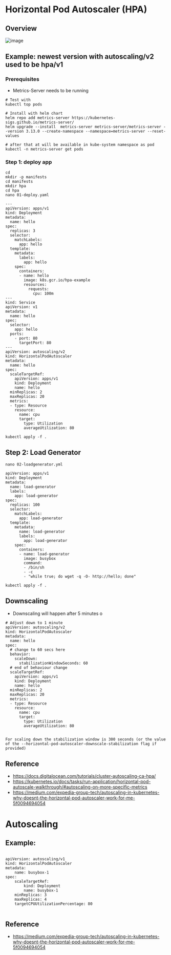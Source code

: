 # Horizontal Pod Autoscaler (HPA)

## Overview

![image](https://github.com/user-attachments/assets/5b0f80d9-9f17-4c8a-896b-2ae1bb7506d7)

## Example: newest version with autoscaling/v2 used to be hpa/v1

### Prerequisites 

  * Metrics-Server needs to be running 

```
# Test with
kubectl top pods 
```

```
# Install with helm chart
helm repo add metrics-server https://kubernetes-sigs.github.io/metrics-server/
helm upgrade --install  metrics-server metrics-server/metrics-server --version 3.13.0 --create-namespace --namespace=metrics-server --reset-values 
```

```
# after that at will be available in kube-system namespace as pod
kubectl -n metrics-server get pods  
```

### Step 1: deploy app 

```
cd
mkdir -p manifests
cd manifests
mkdir hpa 
cd hpa 
nano 01-deploy.yaml 
```


```
---
apiVersion: apps/v1
kind: Deployment
metadata:
  name: hello
spec:
  replicas: 3
  selector:
    matchLabels:
      app: hello
  template:
    metadata:
      labels:
        app: hello
    spec:
      containers:
      - name: hello
        image: k8s.gcr.io/hpa-example
        resources:
          requests:
            cpu: 100m
---
kind: Service
apiVersion: v1
metadata:
  name: hello
spec:
  selector:
    app: hello
  ports:
    - port: 80
      targetPort: 80
---
apiVersion: autoscaling/v2
kind: HorizontalPodAutoscaler
metadata:
  name: hello
spec:
  scaleTargetRef:
    apiVersion: apps/v1
    kind: Deployment
    name: hello
  minReplicas: 2
  maxReplicas: 20
  metrics:
  - type: Resource
    resource:
      name: cpu
      target:
        type: Utilization
        averageUtilization: 80
```

```
kubectl apply -f .
```

## Step 2: Load Generator 

```
nano 02-loadgenerator.yml 
```

```
apiVersion: apps/v1
kind: Deployment
metadata:
  name: load-generator
  labels:
    app: load-generator
spec:
  replicas: 100
  selector:
    matchLabels:
      app: load-generator
  template:
    metadata:
      name: load-generator
      labels:
        app: load-generator
    spec:
      containers:
      - name: load-generator
        image: busybox
        command:
        - /bin/sh
        - -c
        - "while true; do wget -q -O- http://hello; done"

```

```
kubectl apply -f .
```


## Downscaling 
 
   * Downscaling will happen after 5 minutes o

```
# Adjust down to 1 minute 
apiVersion: autoscaling/v2
kind: HorizontalPodAutoscaler
metadata:
  name: hello
spec:
  # change to 60 secs here 
  behavior:
    scaleDown:
      stabilizationWindowSeconds: 60
  # end of behaviour change
  scaleTargetRef:
    apiVersion: apps/v1
    kind: Deployment
    name: hello
  minReplicas: 2
  maxReplicas: 20
  metrics:
  - type: Resource
    resource:
      name: cpu
      target:
        type: Utilization
        averageUtilization: 80


```

```
For scaling down the stabilization window is 300 seconds (or the value of the --horizontal-pod-autoscaler-downscale-stabilization flag if provided)
```

## Reference 

  * https://docs.digitalocean.com/tutorials/cluster-autoscaling-ca-hpa/
  * https://kubernetes.io/docs/tasks/run-application/horizontal-pod-autoscale-walkthrough/#autoscaling-on-more-specific-metrics
  * https://medium.com/expedia-group-tech/autoscaling-in-kubernetes-why-doesnt-the-horizontal-pod-autoscaler-work-for-me-5f0094694054
# Autoscaling 

## Example: 

```

apiVersion: autoscaling/v1
kind: HorizontalPodAutoscaler
metadata:
    name: busybox-1
spec:
    scaleTargetRef:
        kind: Deployment
        name: busybox-1
    minReplicas: 3
    maxReplicas: 4
    targetCPUUtilizationPercentage: 80


```


## Reference 

  * https://medium.com/expedia-group-tech/autoscaling-in-kubernetes-why-doesnt-the-horizontal-pod-autoscaler-work-for-me-5f0094694054
